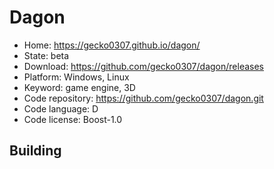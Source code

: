 # Dagon

- Home: https://gecko0307.github.io/dagon/
- State: beta
- Download: https://github.com/gecko0307/dagon/releases
- Platform: Windows, Linux
- Keyword: game engine, 3D
- Code repository: https://github.com/gecko0307/dagon.git
- Code language: D
- Code license: Boost-1.0

## Building
